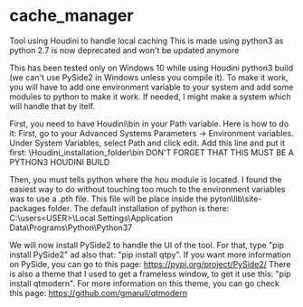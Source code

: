 # cache_manager
Tool using Houdini to handle local caching
This is made using python3 as python 2.7 is now deprecated and won't be updated anymore


This has been tested only on Windows 10 while using Houdini python3 build (we can't use PySide2 in Windows unless you compile it).
To make it work, you will have to add one environment variable to your system and add some modules to python to make it work. If needed, I might make a system which will handle that by itelf.

First, you need to have Houdini\bin in your Path variable. Here is how to do it:
    First, go to your Advanced Systems Parameters -> Environment variables. Under System Variables, select Path and click edit. Add this line and put it first:
  \Houdini_installation_folder\bin DON'T FORGET THAT THIS MUST BE A PYTHON3 HOUDINI BUILD
 
Then, you must tells python where the hou module is located. I found the easiest way to do without touching too much to the environment variables was to use a .pth file. This file will be place inside the pyton\lib\site-packages folder. 
The default installation of python is there: C:\users\<USER>\Local Settings\Application Data\Programs\Python\Python37

We will now install PySide2 to handle the UI of the tool.
For that, type "pip install PySide2" ad also that: "pip install qtpy". If you want more information on PySide, you can go to this page: https://pypi.org/project/PySide2/
There is also a theme that I used to get a frameless window, to get it use this: "pip install qtmodern". For more information on this theme, you can go check this page: https://github.com/gmarull/qtmodern

